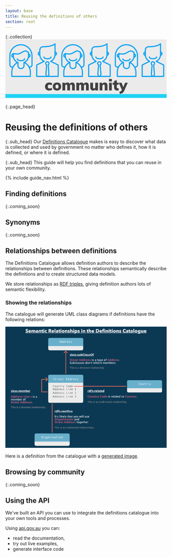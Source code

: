 ```yaml
---
layout: base
title: Reusing the definitions of others
section: root
---
```

{:.collection}
![Community](img/community.svg)


{:.page_head}
# Reusing the definitions of others

{:.sub_head}
Our [Definitions Catalogue](https://api.gov.au/definitions) makes is easy to discover what data is collected and used by government no matter who defines it, how it is defined, or where it is defined.

{:.sub_head}
This guide will help you find definitions that you can reuse in your own community.

{% include guide_nav.html %}



## Finding definitions
{:.coming_soon}

## Synonyms
{:.coming_soon}

## Relationships between definitions

The Definitions Catalogue allows definition authors to describe the relationships between definitions. These relationships  semantically describe the definitions and to create structured data models.

We store relationships as [RDF triples](https://www.w3.org/TR/rdf-concepts/#section-data-model), giving definition authors lots of semantic flexibility.

### Showing the relationships

The catalogue will generate UML class diagrams if definitions have the following relations:

![Diagram showing how skos:member, skos:subClassOf, rdfs:related and rdfs:seeAlso are interpreted by the catalogue to generate class diagrams](img/semantic_relations.png)

Here is a definition from the catalogue with a [generated image](https://api.gov.au/definitions/definition/ce/ce1).

## Browsing by community
{:.coming_soon}

## Using the API

We've built an API you can use to integrate the definitions catalogue into your own tools and processes.

Using [api.gov.au](https://api.gov.au/service/definitions-catalogue) you can:

- read the documentation,
- try out live examples,
- generate interface code
